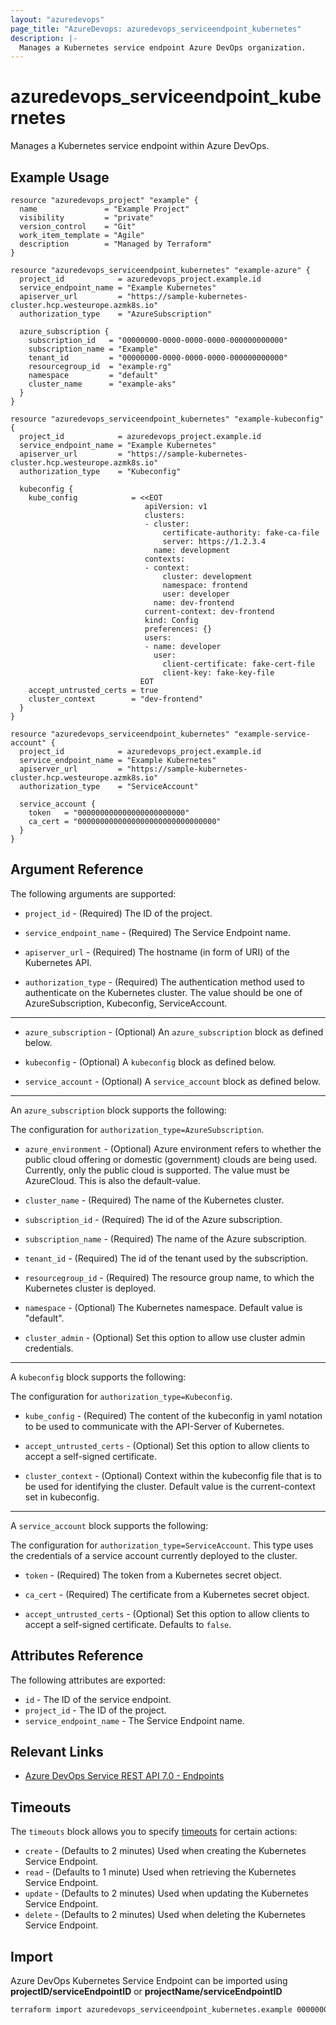 ```yaml
---
layout: "azuredevops"
page_title: "AzureDevops: azuredevops_serviceendpoint_kubernetes"
description: |-
  Manages a Kubernetes service endpoint Azure DevOps organization.
---
```


# azuredevops_serviceendpoint_kubernetes

Manages a Kubernetes service endpoint within Azure DevOps.

## Example Usage

```hcl
resource "azuredevops_project" "example" {
  name               = "Example Project"
  visibility         = "private"
  version_control    = "Git"
  work_item_template = "Agile"
  description        = "Managed by Terraform"
}

resource "azuredevops_serviceendpoint_kubernetes" "example-azure" {
  project_id            = azuredevops_project.example.id
  service_endpoint_name = "Example Kubernetes"
  apiserver_url         = "https://sample-kubernetes-cluster.hcp.westeurope.azmk8s.io"
  authorization_type    = "AzureSubscription"

  azure_subscription {
    subscription_id   = "00000000-0000-0000-0000-000000000000"
    subscription_name = "Example"
    tenant_id         = "00000000-0000-0000-0000-000000000000"
    resourcegroup_id  = "example-rg"
    namespace         = "default"
    cluster_name      = "example-aks"
  }
}

resource "azuredevops_serviceendpoint_kubernetes" "example-kubeconfig" {
  project_id            = azuredevops_project.example.id
  service_endpoint_name = "Example Kubernetes"
  apiserver_url         = "https://sample-kubernetes-cluster.hcp.westeurope.azmk8s.io"
  authorization_type    = "Kubeconfig"

  kubeconfig {
    kube_config            = <<EOT
                              apiVersion: v1
                              clusters:
                              - cluster:
                                  certificate-authority: fake-ca-file
                                  server: https://1.2.3.4
                                name: development
                              contexts:
                              - context:
                                  cluster: development
                                  namespace: frontend
                                  user: developer
                                name: dev-frontend
                              current-context: dev-frontend
                              kind: Config
                              preferences: {}
                              users:
                              - name: developer
                                user:
                                  client-certificate: fake-cert-file
                                  client-key: fake-key-file
                             EOT
    accept_untrusted_certs = true
    cluster_context        = "dev-frontend"
  }
}

resource "azuredevops_serviceendpoint_kubernetes" "example-service-account" {
  project_id            = azuredevops_project.example.id
  service_endpoint_name = "Example Kubernetes"
  apiserver_url         = "https://sample-kubernetes-cluster.hcp.westeurope.azmk8s.io"
  authorization_type    = "ServiceAccount"

  service_account {
    token   = "000000000000000000000000"
    ca_cert = "0000000000000000000000000000000"
  }
}
```

## Argument Reference

The following arguments are supported:

* `project_id` - (Required) The ID of the project.

* `service_endpoint_name` - (Required) The Service Endpoint name.

* `apiserver_url` - (Required) The hostname (in form of URI) of the Kubernetes API.

* `authorization_type` - (Required) The authentication method used to authenticate on the Kubernetes cluster. The value should be one of AzureSubscription, Kubeconfig, ServiceAccount.

---

* `azure_subscription` - (Optional) An `azure_subscription` block as defined below.

* `kubeconfig` - (Optional) A `kubeconfig` block as defined below.

* `service_account` - (Optional)  A `service_account` block as defined below.

---

An `azure_subscription` block supports the following:

The configuration for `authorization_type=AzureSubscription`.

* `azure_environment` - (Optional) Azure environment refers to whether the public cloud offering or domestic (government) clouds are being used. Currently, only the public cloud is supported. The value must be AzureCloud. This is also the default-value.

* `cluster_name` - (Required) The name of the Kubernetes cluster.

* `subscription_id` - (Required) The id of the Azure subscription.

* `subscription_name` - (Required) The name of the Azure subscription.

* `tenant_id` - (Required) The id of the tenant used by the subscription.

* `resourcegroup_id` - (Required) The resource group name, to which the Kubernetes cluster is deployed.

* `namespace` - (Optional) The Kubernetes namespace. Default value is "default".

* `cluster_admin` - (Optional) Set this option to allow use cluster admin credentials.

---

A `kubeconfig` block supports the following: 

The configuration for `authorization_type=Kubeconfig`. 

* `kube_config` - (Required) The content of the kubeconfig in yaml notation to be used to communicate with the API-Server of Kubernetes.

* `accept_untrusted_certs` - (Optional) Set this option to allow clients to accept a self-signed certificate.

* `cluster_context` - (Optional) Context within the kubeconfig file that is to be used for identifying the cluster. Default value is the current-context set in kubeconfig.

---

A `service_account` block supports the following:  

The configuration for `authorization_type=ServiceAccount`. This type uses the credentials of a service account currently deployed to the cluster.

* `token` - (Required) The token from a Kubernetes secret object.

* `ca_cert` - (Required) The certificate from a Kubernetes secret object.

* `accept_untrusted_certs` - (Optional) Set this option to allow clients to accept a self-signed certificate. Defaults to `false`.

## Attributes Reference

The following attributes are exported:

* `id` - The ID of the service endpoint.
* `project_id` - The ID of the project.
* `service_endpoint_name` - The Service Endpoint name.

## Relevant Links

- [Azure DevOps Service REST API 7.0 - Endpoints](https://docs.microsoft.com/en-us/rest/api/azure/devops/serviceendpoint/endpoints?view=azure-devops-rest-7.0)

## Timeouts

The `timeouts` block allows you to specify [timeouts](https://developer.hashicorp.com/terraform/language/resources/syntax#operation-timeouts) for certain actions:

* `create` - (Defaults to 2 minutes) Used when creating the Kubernetes Service Endpoint.
* `read` - (Defaults to 1 minute) Used when retrieving the Kubernetes Service Endpoint.
* `update` - (Defaults to 2 minutes) Used when updating the Kubernetes Service Endpoint.
* `delete` - (Defaults to 2 minutes) Used when deleting the Kubernetes Service Endpoint.

## Import

Azure DevOps Kubernetes Service Endpoint can be imported using **projectID/serviceEndpointID** or **projectName/serviceEndpointID**

```sh
terraform import azuredevops_serviceendpoint_kubernetes.example 00000000-0000-0000-0000-000000000000/00000000-0000-0000-0000-000000000000
```
